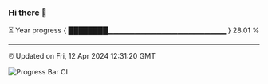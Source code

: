 ### Hi there 👋

⏳ Year progress { ████████▁▁▁▁▁▁▁▁▁▁▁▁▁▁▁▁▁▁▁▁▁▁ } 28.01 %

---

⏰ Updated on Fri, 12 Apr 2024 12:31:20 GMT

![Progress Bar CI](https://github.com/ZhaoGui/ZhaoGui/workflows/Progress%20Bar%20CI/badge.svg)

